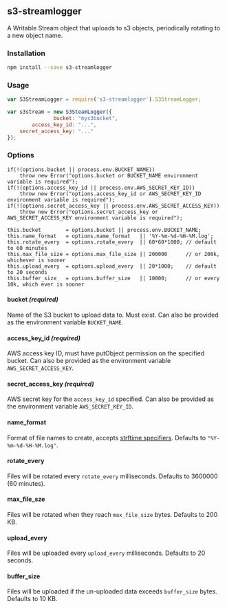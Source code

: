 ## s3-streamlogger

A Writable Stream object that uploads to s3 objects, periodically rotating to a
new object name.

### Installation
```bash
npm install --save s3-streamlogger
```

### Usage
```js
var S3StreamLogger = require('s3-streamlogger').S3StreamLogger;

var s3stream = new S3SteamLogger({
               bucket: "mys3bucket",
        access_key_id: "...",
    secret_access_key: "..."
});
```


### Options

    if(!(options.bucket || process.env.BUCKET_NAME))
        throw new Error("options.bucket or BUCKET_NAME environment variable is required");
    if(!(options.access_key_id || process.env.AWS_SECRET_KEY_ID))
        throw new Error("options.access_key_id or AWS_SECRET_KEY_ID environment variable is required");
    if(!(options.secret_access_key || process.env.AWS_SECRET_ACCESS_KEY))
        throw new Error("options.secret_access_key or AWS_SECRET_ACCESS_KEY environment variable is required");
    
    this.bucket        = options.bucket || process.env.BUCKET_NAME;
    this.name_format   = options.name_format   || '%Y-%m-%d-%H-%M.log';
    this.rotate_every  = options.rotate_every  || 60*60*1000; // default to 60 minutes
    this.max_file_size = options.max_file_size || 200000      // or 200k, whichever is sooner
    this.upload_every  = options.upload_every  || 20*1000;    // default to 20 seconds
    this.buffer_size   = options.buffer_size   || 10000;      // or every 10k, which ever is sooner


#### bucket *(required)*
Name of the S3 bucket to upload data to. Must exist.
Can also be provided as the environment variable `BUCKET_NAME`.

#### access_key_id *(required)*
AWS access key ID, must have putObject permission on the specified bucket.
Can also be provided as the environment variable `AWS_SECRET_ACCESS_KEY`.

#### secret_access_key *(required)*
AWS secret key for the `access_key_id` specified.
Can also be provided as the environment variable `AWS_SECRET_KEY_ID`.

#### name_format
Format of file names to create, accepts [strftime specifiers](https://github.com/samsonjs/strftime). Defaults to `"%Y-%m-%d-%H-%M.log"`.

#### rotate_every
Files will be rotated every `rotate_every` milliseconds. Defaults to 3600000 (60
minutes).

#### max_file_sze
Files will be rotated when they reach `max_file_size` bytes. Defaults to 200 KB.

#### upload_every
Files will be uploaded every `upload_every` milliseconds. Defaults to 20
seconds.

#### buffer_size
Files will be uploaded if the un-uploaded data exceeds `buffer_size` bytes.
Defaults to 10 KB.


